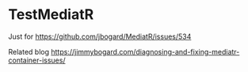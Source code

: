 # TestMediatR

Just for https://github.com/jbogard/MediatR/issues/534

Related blog https://jimmybogard.com/diagnosing-and-fixing-mediatr-container-issues/
